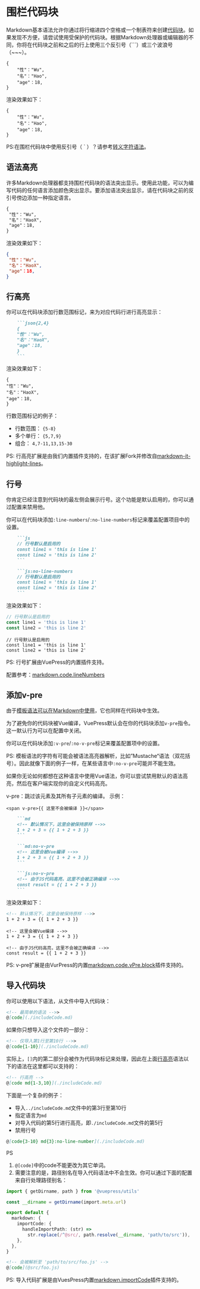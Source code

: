 # 围栏代码块

Markdown基本语法允许你通过将行缩进四个空格或一个制表符来创建[代码块](./code.md)。如果发现不方便，请尝试使用受保护的代码块。根据Markdown处理器或编辑器的不同，你将在代码块之前和之后的行上使用三个反引号（```）或三个波浪号（~~~）。

```
{
    "性"："Wu",
    "名"："Hao",
    "age"：18,
}
```

渲染效果如下：

```
{
    "性"："Wu",
    "名"："Hao",
    "age"：18,
}
```
PS:在围栏代码块中使用反引号（ ` ）？请参考[转义字符语法](./ESC.md)。

## 语法高亮

许多Markdown处理器都支持围栏代码块的语法突出显示。使用此功能，可以为编写代码的任何语言添加颜色突出显示。要添加语法突出显示，请在代码块之前的反引号傍边添加一种指定语言。

```md
{
 "性"："Wu",
 "名"："HaoX",
 "age"：18,
}
```

渲染效果如下：

```json
{
 "性"："Wu",
 "名"："HaoX",
 "age"：18,
}
```

## 行高亮

你可以在代码块添加行数范围标记，来为对应代码行进行高亮显示：

```md
    ```json{2,4}
    {
    "性"："Wu",
    "名"："HaoX",
    "age"：18,
    }
    ```
```

渲染效果如下：

```json{2,4}
{
"性"："Wu",
"名"："HaoX",
"age"：18,
}
```

行数范围标记的例子：

* 行数范围： `{5-8}`
* 多个单行： `{5,7,9}`
* 组合： `4,7-11,13,15-30`

PS:
行高亮扩展是由我们内置插件支持的，在该扩展Fork并修改自[markdown-it-highlight-lines](https://github.com/egoist/markdown-it-highlight-lines)。

## 行号

你肯定已经注意到代码块的最左侧会展示行号。这个功能是默认启用的，你可以通过配置来禁用他。

你可以在代码块添加`:line-numbers`/`:no-line-numbers`标记来覆盖配置项目中的设置。

```md
    ```js
    // 行号默认是启用的
    const line1 = 'this is line 1'
    const line2 = 'this is line 2'
    ```

    ```js:no-line-numbers
    // 行号默认是启用的
    const line1 = 'this is line 1'
    const line2 = 'this is line 2'
    ```
```

渲染效果如下：

```js
// 行号默认是启用的
const line1 = 'this is line 1'
const line2 = 'this is line 2'
```

```js:no-line-numbers
// 行号默认是启用的
const line1 = 'this is line 1'
const line2 = 'this is line 2'
```

PS:
行号扩展由VuePress的内置插件支持。

配置参考：[markdown.code.lineNumbers](https://v2.vuepress.vuejs.org/zh/reference/config.html#markdown-code)

## 添加v-pre

由于[模板语法可以在Markdown中使用]()，它也同样在代码块中生效。

为了避免你的代码块被Vue编译，VuePress默认会在你的代码块添加`v-pre`指令。这一默认行为可以在配置中关闭。

你可以在代码块添加`:v-pre`/`:no-v-pre`标记来覆盖配置项中的设置。

PS:
模板语法的字符有可能会被语法高亮器解析，比如”Mustache“语法（双花括号）。因此就像下面的例子一样，在某些语言中`:no-v-pre`可能并不能生效。

如果你无论如何都想在这种语言中使用Vue语法，你可以尝试禁用默认的语法高亮，然后在客户端实现你的自定义代码高亮。

v-pre：跳过该元素及其所有子元素的编译。
示例：

```template
<span v-pre>{{ 这里不会被编译 }}</span>
```

```md
    ```md
    <!-- 默认情况下，这里会被保持原样 -->>
    1 + 2 + 3 = {{ 1 + 2 + 3 }}
    ```

    ```md:no-v-pre
    <!-- 这里会被Vue编译 -->>
    1 + 2 + 3 = {{ 1 + 2 + 3 }}
    ```

    ```js:no-v-pre
    <!-- 由于JS代码高亮，这里不会被正确编译 -->>
    const result = {{ 1 + 2 + 3 }}
    ```
```

渲染效果如下：

```md
<!-- 默认情况下，这里会被保持原样 -->>
1 + 2 + 3 = {{ 1 + 2 + 3 }}
```

```md:no-v-pre
<!-- 这里会被Vue编译 -->>
1 + 2 + 3 = {{ 1 + 2 + 3 }}
```

```js:no-v-pre
<!-- 由于JS代码高亮，这里不会被正确编译 -->>
const result = {{ 1 + 2 + 3 }}
```

PS:
v-pre扩展是由VurPress的内置[markdown.code.vPre.block](https://v2.vuepress.vuejs.org/zh/reference/config.html#markdown-code)插件支持的。

## 导入代码块

你可以使用以下语法，从文件中导入代码块：

```md
<!-- 最简单的语法 -->>
@[code](./includeCode.md)
```

如果你只想导入这个文件的一部分：

```md
<!-- 仅导入第1行至第10行 -->>
@[code{1-10}](./includeCode.md)
```

实际上，`[]`内的第二部分会被作为代码块标记来处理，因此在上面[行高亮](./includeCode.md#行高亮)语法以下的语法在这里都可以支持的：

```md
<!-- 行高亮 -->
@[code md{1-3,10}](./includeCode.md)
```

下面是一个复杂的例子：

* 导入`../includeCode.md`文件中的第3行至第10行
* 指定语言为`md`
* 对导入代码的第5行进行高亮，即`./includeCode.md`文件的第5行
* 禁用行号

```md
@[code{3-10} md{3}:no-line-number](./includeCode.md)
```

PS
1. `@[code]`中的code不能更改为其它单词。
2. 需要注意的是，路径别名在导入代码语法中不会生效。你可以通过下面的配置来自行处理路径别名：

```ts
import { getDirname, path } from '@vuepress/utils'

const __dirname = getDirname(import.meta.url)

export default {
  markdown: {
    importCode: {
      handleImportPath: (str) =>
        str.replace(/^@src/, path.resolve(__dirname, 'path/to/src')),
    },
  },
}
```

```md
<!-- 会被解析至 'path/to/src/foo.js' -->
@[code](@src/foo.js)
```

PS:
导入代码扩展是由VuesPress内置[markdown.importCode](https://v2.vuepress.vuejs.org/zh/reference/config.html#markdown-title)插件支持的。